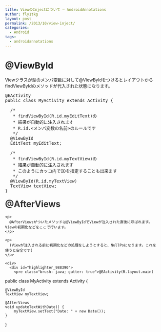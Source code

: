 ```yaml
---
title: ViewのInjectについて – AndroidAnnotations
author: fly1tkg
layout: post
permalink: /2013/10/view-inject/
categories:
  - Android
tags:
  - androidannotations
---
```

# @ViewById

Viewクラスが型のメンバ変数に対して@ViewByIdをつけるとレイアウトからfindViewByIdのメソッドが代入された状態になります。

<!--more-->
<pre class="brush: java; gutter: true">@EActivity
public class MyActivity extends Activity {

  /*
   * findViewById(R.id.myEditText)の
   * 結果が自動的に注入されます
   * R.id.&lt;メンバ変数の名前&gt;のルールです
   */
  @ViewById
  EditText myEditText;

  /*
   * findViewById(R.id.myTextView)の
   * 結果が自動的に注入されます
   * このようにカッコ内でIDを指定することも出来ます
   */
  @ViewById(R.id.myTextView)
  TextView textView;
}</pre>

<div>
  <div id="highlighter_866783">
    <div>
      <strong><span style="font-size: 2em; color: #333333; line-height: 1.5em;">@AfterViews</span></strong>
    </div>
    
    <p>
      @AfterViewsがついたメソッドは@ViewByIdでViewが注入された直後に呼ばれます。Viewの初期化などをここで行います。
    </p>
    
    <p>
      (Viewが注入される前に初期化などの処理をしようとすると、NullPoになります。これを使うと安全です)
    </p>
    
    <div>
      <div id="highlighter_988390">
        <pre class="brush: java; gutter: true">@EActivity(R.layout.main)
public class MyActivity extends Activity {

    @ViewById
    TextView myTextView;

    @AfterViews
    void updateTextWithDate() {
        myTextView.setText("Date: " + new Date());
    }
}</pre>
      </div>
    </div>
    
  </div>
</div>
